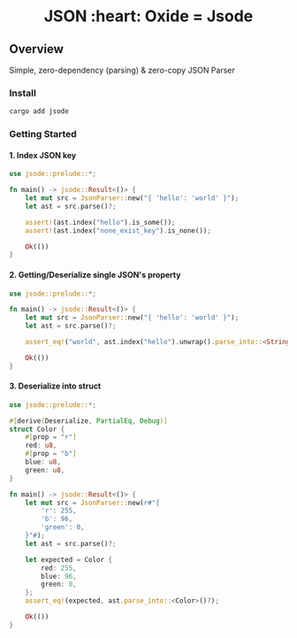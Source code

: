 <h1 align="center">JSON :heart: Oxide = Jsode</h1>

## Overview

Simple, zero-dependency (parsing) & zero-copy JSON Parser

### Install

```bash
cargo add jsode
```

### Getting Started

#### 1. Index JSON key

```rust
use jsode::prelude::*;

fn main() -> jsode::Result<()> {
    let mut src = JsonParser::new("{ 'hello': 'world' }");
    let ast = src.parse()?;

    assert!(ast.index("hello").is_some());
    assert!(ast.index("none_exist_key").is_none());

    Ok(())
}
```

#### 2. Getting/Deserialize single JSON's property

```rust
use jsode::prelude::*;

fn main() -> jsode::Result<()> {
    let mut src = JsonParser::new("{ 'hello': 'world' }");
    let ast = src.parse()?;

    assert_eq!("world", ast.index("hello").unwrap().parse_into::<String>()?);

    Ok(())
}
```

#### 3. Deserialize into struct

```rust
use jsode::prelude::*;

#[derive(Deserialize, PartialEq, Debug)]
struct Color {
    #[prop = "r"]
    red: u8,
    #[prop = "b"]
    blue: u8,
    green: u8,
}

fn main() -> jsode::Result<()> {
    let mut src = JsonParser::new(r#"{
        'r': 255,
        'b': 96,
        'green': 0,
    }"#);
    let ast = src.parse()?;

    let expected = Color {
        red: 255,
        blue: 96,
        green: 0,
    };
    assert_eq!(expected, ast.parse_into::<Color>()?);

    Ok(())
}
```
